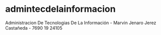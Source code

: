 # admintecdelainformacion
Administracion De Tecnologias De La Información - Marvin Jenaro Jerez Castañeda - 7690 19 24105
